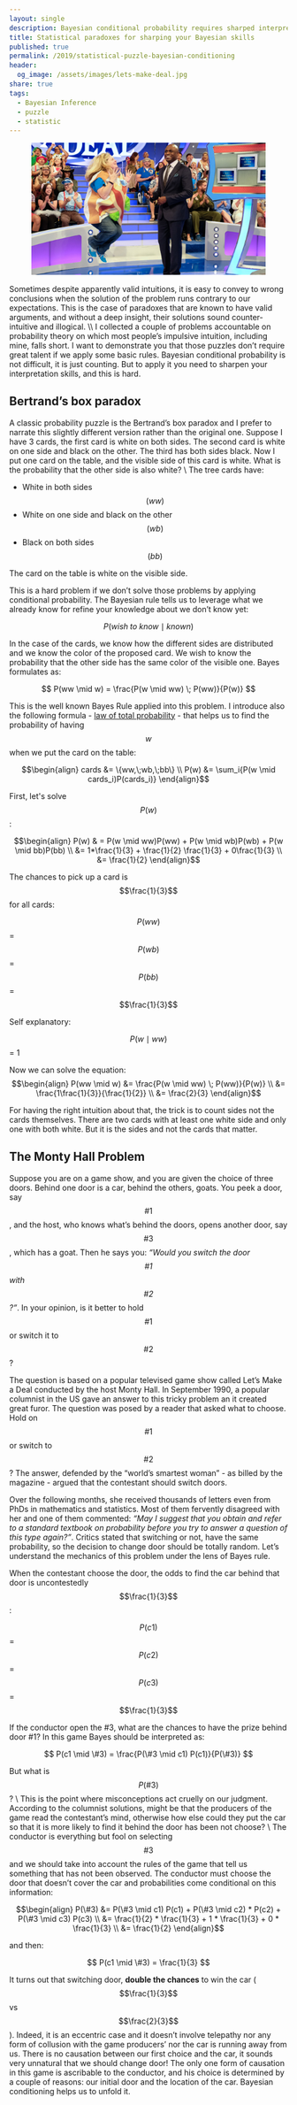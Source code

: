 ```yaml
---
layout: single
description: Bayesian conditional probability requires sharped interpretation skills but the implications of using it are valuable and sometimes counter-intuitive, exactly like paradoxes appear when the solution is revealed. I applied Bayes rules to a couple of problems that roam around probability theory, on which most people’s impulsive intuition, including mine, falls short.
title: Statistical paradoxes for sharping your Bayesian skills
published: true
permalink: /2019/statistical-puzzle-bayesian-conditioning
header:
  og_image: /assets/images/lets-make-deal.jpg
share: true
tags:
  - Bayesian Inference
  - puzzle
  - statistic
---
```

<figure class="full">
    <img src="/assets/images/lets-make-deal.jpg">
</figure>
Sometimes despite apparently valid intuitions, it is easy to convey to wrong conclusions when the solution of the problem runs contrary to our expectations. This is the case of  paradoxes that are known to have valid arguments, and without a deep insight, their solutions sound counter-intuitive and illogical. \\
I collected a couple of problems accountable on probability theory on which most people’s impulsive intuition, including mine, falls short. I want to demonstrate you that those puzzles don’t require great talent if we apply some basic rules. Bayesian conditional probability is not difficult, it is just counting. But to apply it you need to sharpen your interpretation skills, and this is hard.   

## Bertrand’s box paradox
A classic probability puzzle is the Bertrand’s box paradox and I prefer to narrate this slightly different version rather than the original one. Suppose I have 3 cards, the first card is white on both sides. The second card is white on one side and black on the other. The third has both sides black. Now I put one card on the table, and the visible side of this card is white. What is the probability that the other side is also white? \\
The tree cards have:
- White in both sides $$(ww)$$
- White on one side and black on the other $$(wb)$$
- Black on both sides  $$(bb)$$

The card on the table is white on the visible side.

This is a hard problem if we don’t solve those problems by applying conditional probability. The Bayesian rule tells us to leverage what we already know for refine your knowledge about we don’t know yet:

$$
 P(wish\; to\; know \mid known)
$$

In the case of the cards, we know how the different sides are distributed and we know the color of the proposed card. We wish to know the probability that the other side has the same color of the visible one. Bayes formulates as:

$$
P(ww \mid w) = \frac{P(w \mid ww) \; P(ww)}{P(w)}
$$

This is the well known Bayes Rule applied into this problem. I introduce also the following formula - [law of total probability](https://en.wikipedia.org/wiki/Law_of_total_probability) - that helps us to find the probability of having $$w$$ when we put the card on the table:

$$\begin{align}
cards &= \{ww,\;wb,\;bb\} \\
P(w) &= \sum_i{P(w \mid cards_i)P(cards_i)}
\end{align}$$

First, let's solve $$P(w)$$:

$$\begin{align}
P(w) & = P(w \mid ww)P(ww) + P(w \mid wb)P(wb) + P(w \mid bb)P(bb) \\
&= 1*\frac{1}{3} + \frac{1}{2} \frac{1}{3} + 0\frac{1}{3} \\
&= \frac{1}{2}
\end{align}$$

The chances to pick up a card is $$\frac{1}{3}$$ for all cards:

$$P(ww)$$ = $$P(wb)$$ = $$P(bb)$$ = $$\frac{1}{3}$$

Self explanatory:

$$P(w \mid ww)$$ = 1

Now we can solve the equation:
$$\begin{align}
P(ww \mid w) &= \frac{P(w \mid ww) \; P(ww)}{P(w)} \\
&= \frac{1\frac{1}{3}}{\frac{1}{2}} \\
&= \frac{2}{3}
\end{align}$$

For having the right intuition about that, the trick is to count sides not the cards themselves. There are two cards with at least one white side and only one with both white. But it is the sides and not the cards that matter.


## The Monty Hall Problem
Suppose you are on a game show, and you are given the choice of three doors. Behind one door is a car, behind the others, goats. You peek a door, say $$\#1$$, and the host, who knows what’s behind the doors, opens another door, say $$\#3$$, which has a goat. Then he says you: _“Would you switch the door $$\#1$$ with $$\#2$$?”_.
In your opinion, is it better to hold $$\#1$$ or switch it to $$\#2$$?

The question is based on a popular televised game show called Let’s Make a Deal conducted by the host Monty Hall. In September 1990, a popular columnist in the US gave an answer to this tricky problem an it created great furor. The question was posed by a reader that asked  what to choose. Hold on $$\#1$$ or switch to $$\#2$$? The answer, defended by the “world’s smartest woman” - as billed by the magazine - argued that the contestant should switch doors.

Over the following months, she received thousands of letters even from PhDs in mathematics and statistics. Most of them fervently disagreed with her and one of them commented: _“May I suggest that you obtain and refer to a standard textbook on probability before you try to answer a question of this type again?”_.
Critics stated that switching or not, have the same probability, so the decision to change door should be totally random. Let’s understand the mechanics of this problem under the lens of Bayes rule.

When the contestant choose the door, the odds to find the car behind that door is uncontestedly $$\frac{1}{3}$$:

$$P(c1)$$=$$P(c2)$$=$$P(c3)$$=$$\frac{1}{3}$$

If the conductor open the #3, what are the chances to have the prize behind door #1? In this game Bayes should be interpreted as:

$$
P(c1 \mid \#3) = \frac{P(\#3 \mid c1) P(c1)}{P(\#3)}
$$

But what is $$P(\#3)$$? \\
This is the point where misconceptions act cruelly on our judgment. According to the columnist solutions, might be that the producers of the game read the contestant’s mind, otherwise how else could they put the car so that it is more likely to find it behind the door has been not choose? \\
The conductor is everything but fool on selecting $$\#3$$ and we should take into account the rules of the game that tell us something that has not been observed. The conductor must choose the door that doesn’t cover the car and probabilities come conditional on this information:

$$\begin{align}
P(\#3) &= P(\#3 \mid c1) P(c1) + P(\#3 \mid c2) * P(c2) + P(\#3 \mid c3) P(c3) \\
&= \frac{1}{2} * \frac{1}{3} + 1 * \frac{1}{3} + 0 * \frac{1}{3} \\
&= \frac{1}{2}
\end{align}$$

and then:

$$
P(c1 \mid \#3) = \frac{1}{3}
$$

It turns out that switching door, __double the chances__ to win the car ($$\frac{1}{3}$$ vs $$\frac{2}{3}$$).
Indeed, it is an eccentric case and it doesn’t involve telepathy nor any form of collusion with the game producers’ nor the car is running away from us. There is no causation between our first choice and the car, it sounds very unnatural that we should change door! The only one form of causation in this game is ascribable to the conductor, and his choice is determined by a couple of reasons: our initial door and the location of the car. Bayesian conditioning helps us to unfold it.
